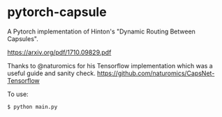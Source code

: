 # pytorch-capsule

A Pytorch implementation of Hinton's "Dynamic Routing Between Capsules".

https://arxiv.org/pdf/1710.09829.pdf

Thanks to @naturomics for his Tensorflow implementation which was a useful guide and sanity check.  https://github.com/naturomics/CapsNet-Tensorflow

To use:

```$ python main.py```
